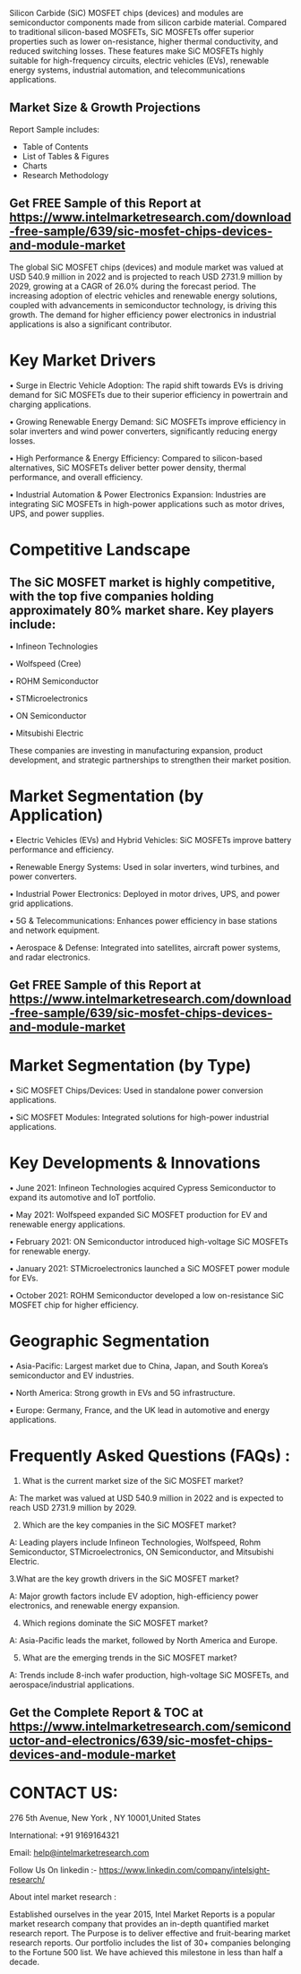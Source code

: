 Silicon Carbide (SiC) MOSFET chips (devices) and modules are semiconductor components made from silicon carbide material. Compared to traditional silicon-based MOSFETs, SiC MOSFETs offer superior properties such as lower on-resistance, higher thermal conductivity, and reduced switching losses. These features make SiC MOSFETs highly suitable for high-frequency circuits, electric vehicles (EVs), renewable energy systems, industrial automation, and telecommunications applications.

Market Size & Growth Projections
-
Report Sample includes:
- Table of Contents
- List of Tables & Figures
- Charts
- Research Methodology


Get FREE Sample of this Report at https://www.intelmarketresearch.com/download-free-sample/639/sic-mosfet-chips-devices-and-module-market
-
The global SiC MOSFET chips (devices) and module market was valued at USD 540.9 million in 2022 and is projected to reach USD 2731.9 million by 2029, growing at a CAGR of 26.0% during the forecast period. The increasing adoption of electric vehicles and renewable energy solutions, coupled with advancements in semiconductor technology, is driving this growth. The demand for higher efficiency power electronics in industrial applications is also a significant contributor.

 
Key Market Drivers
=
•	Surge in Electric Vehicle Adoption: The rapid shift towards EVs is driving demand for SiC MOSFETs due to their superior efficiency in powertrain and charging applications.

•	Growing Renewable Energy Demand: SiC MOSFETs improve efficiency in solar inverters and wind power converters, significantly reducing energy losses.

•	High Performance & Energy Efficiency: Compared to silicon-based alternatives, SiC MOSFETs deliver better power density, thermal performance, and overall efficiency.

•	Industrial Automation & Power Electronics Expansion: Industries are integrating SiC MOSFETs in high-power applications such as motor drives, UPS, and power supplies.

Competitive Landscape
=
The SiC MOSFET market is highly competitive, with the top five companies holding approximately 80% market share. Key players include:
-
•	Infineon Technologies

•	Wolfspeed (Cree)

•	ROHM Semiconductor

•	STMicroelectronics


•	ON Semiconductor

•	Mitsubishi Electric

These companies are investing in manufacturing expansion, product development, and strategic partnerships to strengthen their market position.

Market Segmentation (by Application)
=
•	Electric Vehicles (EVs) and Hybrid Vehicles: SiC MOSFETs improve battery performance and efficiency.

•	Renewable Energy Systems: Used in solar inverters, wind turbines, and power converters.

•	Industrial Power Electronics: Deployed in motor drives, UPS, and power grid applications.

•	5G & Telecommunications: Enhances power efficiency in base stations and network equipment.

•	Aerospace & Defense: Integrated into satellites, aircraft power systems, and radar electronics.

Get FREE Sample of this Report at https://www.intelmarketresearch.com/download-free-sample/639/sic-mosfet-chips-devices-and-module-market
-

Market Segmentation (by Type)
=
•	SiC MOSFET Chips/Devices: Used in standalone power conversion applications.

•	SiC MOSFET Modules: Integrated solutions for high-power industrial applications.

Key Developments & Innovations
=
•	June 2021: Infineon Technologies acquired Cypress Semiconductor to expand its automotive and IoT portfolio.

•	May 2021: Wolfspeed expanded SiC MOSFET production for EV and renewable energy applications.

•	February 2021: ON Semiconductor introduced high-voltage SiC MOSFETs for renewable energy.

•	January 2021: STMicroelectronics launched a SiC MOSFET power module for EVs.

•	October 2021: ROHM Semiconductor developed a low on-resistance SiC MOSFET chip for higher efficiency.

Geographic Segmentation
=
•	Asia-Pacific: Largest market due to China, Japan, and South Korea’s semiconductor and EV industries.

•	North America: Strong growth in EVs and 5G infrastructure.

•	Europe: Germany, France, and the UK lead in automotive and energy applications.

Frequently Asked Questions (FAQs) : 
=
1. What is the current market size of the SiC MOSFET market?

A: The market was valued at USD 540.9 million in 2022 and is expected to reach USD 2731.9 million by 2029.

2. Which are the key companies in the SiC MOSFET market?

A: Leading players include Infineon Technologies, Wolfspeed, Rohm Semiconductor, STMicroelectronics, ON Semiconductor, and Mitsubishi Electric.

3.What are the key growth drivers in the SiC MOSFET market?

A: Major growth factors include EV adoption, high-efficiency power electronics, and renewable energy expansion.

4. Which regions dominate the SiC MOSFET market?

A: Asia-Pacific leads the market, followed by North America and Europe.

5. What are the emerging trends in the SiC MOSFET market?

A: Trends include 8-inch wafer production, high-voltage SiC MOSFETs, and aerospace/industrial applications.


Get the Complete Report & TOC at https://www.intelmarketresearch.com/semiconductor-and-electronics/639/sic-mosfet-chips-devices-and-module-market
-
CONTACT US:
=
276 5th Avenue, New York , NY 10001,United States

International: +91 9169164321

Email: help@intelmarketresearch.com

Follow Us On linkedin :- https://www.linkedin.com/company/intelsight-research/

About intel market research :

Established ourselves in the year 2015, Intel Market Reports is a popular market research company that provides an in-depth quantified market research report. The Purpose is to deliver effective and fruit-bearing market research reports. Our portfolio includes the list of 30+ companies belonging to the Fortune 500 list. We have achieved this milestone in less than half a decade.
